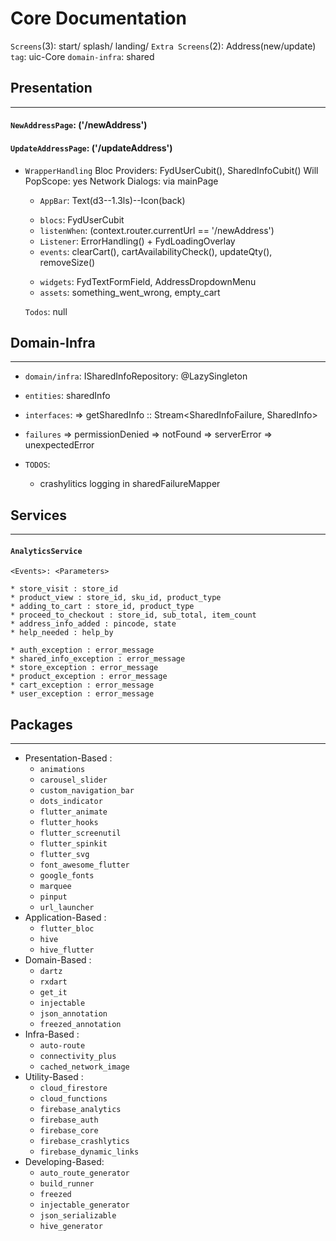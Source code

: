 # Core Documentation
>>>>>>>>>>>>>>>>>>>>>>>>>>

`Screens`(3): start/ splash/ landing/ 
`Extra Screens`(2):  Address(new/update)
`tag`: uic-Core
`domain-infra`: shared

## Presentation
----------------------------------------------------------

#### `NewAddressPage`: ('/newAddress') 
#### `UpdateAddressPage`: ('/updateAddress') 
>>>>>>>>>>>>>>>>>>>>>>>>>>
 - `WrapperHandling`
      Bloc Providers: FydUserCubit(), SharedInfoCubit()
      Will PopScope: yes
      Network Dialogs: via mainPage

    >>>>>>>>>>>>>>>>>>>>>>>>>>
    - `AppBar`: Text(d3--1.3ls)--Icon(back)      
    >>>>>>>>>>>>>>>>>>>>>>>>>>
    - `blocs`: FydUserCubit 
    - `listenWhen`: (context.router.currentUrl == '/newAddress')
    - `Listener`: ErrorHandling() + FydLoadingOverlay
    - `events`: clearCart(), cartAvailabilityCheck(), updateQty(), removeSize()

    >>>>>>>>>>>>>>>>>>>>>>>>>>
    - `widgets`: FydTextFormField, AddressDropdownMenu
    - `assets`: something_went_wrong, empty_cart

    >>>>>>>>>>>>>>>>>>>>>>>>>>
    `Todos`: null

## Domain-Infra
----------------------------------------------------------
 * `domain/infra`: ISharedInfoRepository: @LazySingleton
 * `entities`: sharedInfo
 * `interfaces`: 
        => getSharedInfo :: Stream<SharedInfoFailure, SharedInfo>
     
 * `failures`
        => permissionDenied 
        => notFound
        => serverError
        => unexpectedError

 * `TODOS`: 
   - crashylitics logging in sharedFailureMapper

## Services
----------------------------------------------------------
  #### `AnalyticsService` 
    <Events>: <Parameters>

    * store_visit : store_id
    * product_view : store_id, sku_id, product_type
    * adding_to_cart : store_id, product_type
    * proceed_to_checkout : store_id, sub_total, item_count
    * address_info_added : pincode, state
    * help_needed : help_by

    * auth_exception : error_message
    * shared_info_exception : error_message
    * store_exception : error_message
    * product_exception : error_message
    * cart_exception : error_message
    * user_exception : error_message

    

## Packages
----------------------------------------------------------
* Presentation-Based :
  - `animations`
  - `carousel_slider`
  - `custom_navigation_bar`
  - `dots_indicator`
  - `flutter_animate`
  - `flutter_hooks`
  - `flutter_screenutil`
  - `flutter_spinkit`
  - `flutter_svg`
  - `font_awesome_flutter`
  - `google_fonts`
  - `marquee`
  - `pinput`
  - `url_launcher`
* Application-Based :
  - `flutter_bloc`
  - `hive`
  - `hive_flutter`
* Domain-Based :
  - `dartz`
  - `rxdart`
  - `get_it`
  - `injectable`
  - `json_annotation`
  - `freezed_annotation`
* Infra-Based :
  - `auto-route`
  - `connectivity_plus`
  - `cached_network_image`
* Utility-Based :
  - `cloud_firestore`
  - `cloud_functions`
  - `firebase_analytics`
  - `firebase_auth`
  - `firebase_core`
  - `firebase_crashlytics`
  - `firebase_dynamic_links`
* Developing-Based:
  - `auto_route_generator`
  - `build_runner`
  - `freezed`
  - `injectable_generator`
  - `json_serializable`
  - `hive_generator`